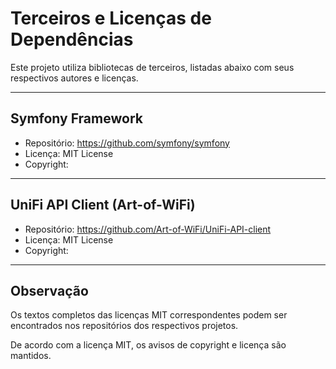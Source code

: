 # Terceiros e Licenças de Dependências

Este projeto utiliza bibliotecas de terceiros, listadas abaixo com seus respectivos autores e licenças.

---

## Symfony Framework

- Repositório: https://github.com/symfony/symfony
- Licença: MIT License
- Copyright: 

---

## UniFi API Client (Art-of-WiFi)

- Repositório: https://github.com/Art-of-WiFi/UniFi-API-client
- Licença: MIT License
- Copyright:


---

## Observação

Os textos completos das licenças MIT correspondentes podem ser encontrados nos repositórios dos respectivos projetos.

De acordo com a licença MIT, os avisos de copyright e licença são mantidos.
